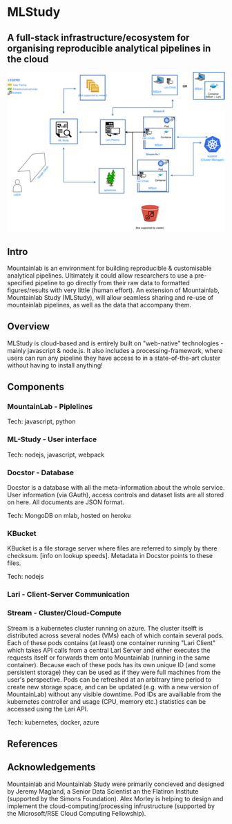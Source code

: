 # MLStudy

## A full-stack infrastructure/ecosystem for organising reproducible analytical pipelines in the cloud 

![Network Overview](img/MLStudy.svg)

## Intro
Mountainlab is an environment for building reproducible & customisable analytical pipelines. Ultimately it could allow researchers to use a pre-specified pipeline to go directly from their raw data to formatted figures/results with very little (human effort). An extension of Mountainlab, Mountainlab Study (MLStudy), will allow seamless sharing and re-use of mountainlab pipelines, as well as the data that accompany them.

## Overview
MLStudy is cloud-based and is entirely built on "web-native" technologies - mainly javascript & node.js. It also includes a processing-framework, where users can run any pipeline they have access to in a state-of-the-art cluster without having to install anything!

## Components
### MountainLab - Piplelines

Tech: javascript, python


### ML-Study - User interface

Tech: nodejs, javascript, webpack


### Docstor - Database
Docstor is a database with all the meta-information about the whole service. User information (via GAuth), access controls and dataset lists are all stored on here. All documents are JSON format.

Tech: MongoDB on mlab, hosted on heroku

### KBucket
KBucket is a file storage server where files are referred to simply by there checksum. [info on lookup speeds]. Metadata in Docstor points to these files.

Tech: nodejs

### Lari - Client-Server Communication


### Stream - Cluster/Cloud-Compute
Stream is a kubernetes cluster running on azure. The cluster itselft is distributed across several nodes (VMs) each of which contain several pods. Each of these pods contains (at least) one container running "Lari Client" which takes API calls from a central Lari Server and either executes the requests itself or forwards them onto Mountainlab (running in the same container). Because each of these pods has its own unique ID (and some persistent storage) they can be used as if they were full machines from the user's perspective. Pods can be refreshed at an arbitrary time period to create new storage space, and can be updated (e.g. with a new version of MountainLab) without any visible downtime. Pod IDs are availiable from the kubernetes controller and usage (CPU, memory etc.) statistics can be accessed using the Lari API.

Tech: kubernetes, docker, azure

## References

## Acknowledgements
Mountainlab and Mountainlab Study were primarily concieved and designed by Jeremy Magland, a Senior Data Scientist an the Flatiron Institute (supported by the Simons Foundation). Alex Morley is helping to design and implement the cloud-computing/processing infrustructure (supported by the Microsoft/RSE Cloud Computing Fellowship).
